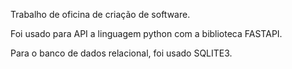 Trabalho de oficina de criação de software.

Foi usado para API a linguagem python com a biblioteca FASTAPI.

Para o banco de dados relacional, foi usado SQLITE3.




